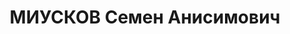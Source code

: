 ---
title: МИУСКОВ Семен Анисимович
description: '1895 р., станиця Бабинська Кубанської обл., росіянин, з робітників,
  позапартійний, освіта вища, виконроб тресту "Криворіжбуд".

  29.11.1937 р.звинувачений у належності до к/рев. організації, розстріляний 30.11.1937
  р.

  Реабілітований 06.03.1962 р.'
---